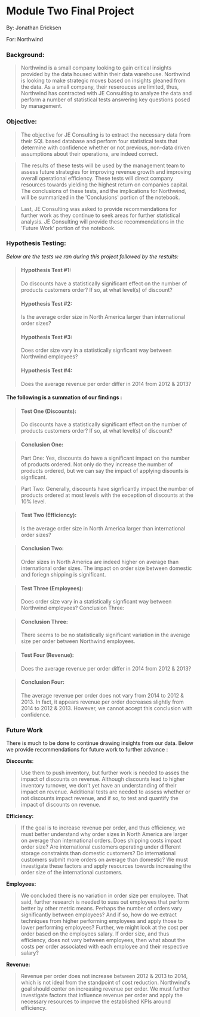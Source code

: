 # Module Two Final Project

By: Jonathan Ericksen

For: Northwind

### Background:
>Northwind is a small company looking to gain critical insights provided by the data housed within their data warehouse. Northwind is looking to make strategic moves based on insights gleaned from the data. As a small company, their reserouces are limited, thus, Northwind has contracted with JE Consulting to analyze the data and perform a number of statistical tests answering key questions posed by management.

### Objective:
>The objective for JE Consulting is to extract the necessary data from their SQL based database and perform four statistical tests that determine with confidence whether or not previous, non-data driven assumptions about their operations, are indeed correct. 

>The results of these tests will be used by the management team to assess future strategies for improving revenue growth and improving overall operational efficiency. These tests will direct  company resources towards yielding the highest return on companies capital. The conclusions of these tests, and the implications for Northwind, will be summarized in the 'Conclusions' portion of the notebook. 

>Last, JE Consulting was asked to provide recommendations for further work as they continue to seek areas for further statistical analysis. JE Consulting will provide these recommendations in the 'Future Work' portion of the notebook. 

### Hypothesis Testing:
*Below are the tests we ran during this project followed by the restults:*

>#### Hypothesis Test #1:
>Do discounts have a statistically significant effect on the number of products customers order? If so, at what level(s) of discount?
>#### Hypothesis Test #2:
>Is the average order size in North America larger than international order sizes?
>#### Hypothesis Test #3:
>Does order size vary in a statistically signficant way between Northwind employees?
>#### Hypothesis Test #4:
>Does the average revenue per order differ in 2014 from 2012 & 2013?

#### The following is a summation of our findings :

>#### Test One (Discounts):
>Do discounts have a statistically significant effect on the number of products customers order? If so, at what level(s) of discount?

>#### Conclusion One:
>Part One: Yes, discounts do have a significant impact on the number of products ordered. Not only do they increase the number of products ordered, but we can say the impact of applying disounts is signficant.

>Part Two: Generally, discounts have signficantly impact the number of products ordered at most levels with the exception of discounts at the 10% level.

>#### Test Two (Efficiency):
>Is the average order size in North America larger than international order sizes?

>#### Conclusion Two:
>Order sizes in North America are indeed higher on average than international order sizes. The impact on order size between domestic and foriegn shipping is significant.

>#### Test Three (Employees):
>Does order size vary in a statistically signficant way between Northwind employees?
Conclusion Three:

>#### Conclusion Three:
>There seems to be no statistically significant variation in the average size per order between Northwind employees.

>#### Test Four (Revenue):
>Does the average revenue per order differ in 2014 from 2012 & 2013?

> #### Conclusion Four:
>The average revenue per order does not vary from 2014 to 2012 & 2013. In fact, it appears revenue per order decreases slightly from 2014 to 2012 & 2013. However, we cannot accept this conclusion with confidence.

### Future Work

There is much to be done to continue drawing insights from our data. Below we provide recommendations for future work to further advance :

**Discounts**:
>Use them to push inventory, but further work is needed to asses the impact of discounts on revenue. Although discounts lead to higher inventory turnover, we don't yet have an understanding of their impact on revenue. Additional tests are needed to assess whether or not discounts impact revenue, and if so, to test and quantify the impact of discounts on revenue.


**Efficiency:**
> If the goal is to increase revenue per order, and thus efficiency, we must better understand why order sizes in North America are larger on average than international orders. Does shipping costs impact order size? Are international customers operating under different storage constraints than domestic customers? Do international customers submit more orders on average than domestic? We must investigate these factors and apply resources towards increasing the order size of the international customers. 

**Employees:**
> We concluded there is no variation in order size per employee. That said, further research is needed to suss out employees that perform better by other metric means. Perhaps the number of orders vary significantly between employees? And if so, how do we extract techniques from higher performing employees and apply those to lower performing employees? Further, we might look at the cost per order based on the employees salary. If order size, and thus efficiency, does not vary between employees, then what about the costs per order associated with each employee and their respective salary? 

**Revenue:**
> Revenue per order does not increase between 2012 & 2013 to 2014, which is not ideal from the standpoint of cost reduction. Northwind's goal should center on increasing revenue per order. We must further investigate factors that influence revenue per order and apply the necessary resources to improve the established KPIs around efficiency. 
